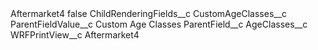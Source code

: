 <?xml version="1.0" encoding="UTF-8"?>
<CustomMetadata xmlns="http://soap.sforce.com/2006/04/metadata" xmlns:xsi="http://www.w3.org/2001/XMLSchema-instance" xmlns:xsd="http://www.w3.org/2001/XMLSchema">
    <label>Aftermarket4</label>
    <protected>false</protected>
    <values>
        <field>ChildRenderingFields__c</field>
        <value xsi:type="xsd:string">CustomAgeClasses__c</value>
    </values>
    <values>
        <field>ParentFieldValue__c</field>
        <value xsi:type="xsd:string">Custom Age Classes</value>
    </values>
    <values>
        <field>ParentField__c</field>
        <value xsi:type="xsd:string">AgeClasses__c</value>
    </values>
    <values>
        <field>WRFPrintView__c</field>
        <value xsi:type="xsd:string">Aftermarket4</value>
    </values>
</CustomMetadata>
